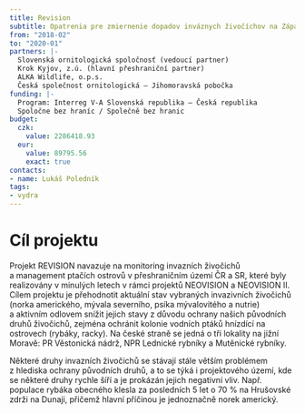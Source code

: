 ```yaml
---
title: Revision
subtitle: Opatrenia pre zmiernenie dopadov inváznych živočíchov na Západnom Slovensku a južnej Morave
from: "2018-02"
to: "2020-01"
partners: |-
  Slovenská ornitologická spoločnosť (vedoucí partner)  
  Krok Kyjov, z.ú. (hlavní přeshraniční partner)  
  ALKA Wildlife, o.p.s.  
  Česká společnost ornitologická – Jihomoravská pobočka
funding: |-
  Program: Interreg V-A Slovenská republika – Česká republika  
  Spoločne bez hraníc / Společně bez hranic
budget:
  czk:
    value: 2286418.93
  eur:
    value: 89795.56
    exact: true
contacts:
- name: Lukáš Poledník
tags:
- vydra
---
```

# Cíl projektu

Projekt REVISION navazuje na monitoring invazních živočichů a management
ptačích ostrovů v přeshraničním území ČR a SR, které byly realizovány
v minulých letech v rámci projektů NEOVISION a NEOVISION II. Cílem
projektu je přehodnotit aktuální stav vybraných invazivních živočichů
(norka amerického, mývala severního, psíka mývalovitého a nutrie)
a aktivním odlovem snížit jejich stavy z důvodu ochrany našich původních
druhů živočichů, zejména ochránit kolonie vodních ptáků hnízdící na
ostrovech (rybáky, racky). Na české straně se jedná o tři lokality na
jižní Moravě: PR Věstonická nádrž, NPR Lednické rybníky a Mutěnické
rybníky.

Některé druhy invazních živočichů se stávají stále větším problémem
z hlediska ochrany původních druhů, a to se týká i projektového území,
kde se některé druhy rychle šíří a je prokázán jejich negativní
vliv. Např. populace rybáka obecného klesla za posledních 5 let o 70 %
na Hrušovské zdrži na Dunaji, přičemž hlavní příčinou je jednoznačně
norek americký.